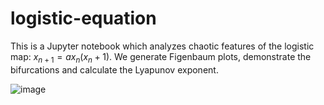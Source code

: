 # logistic-equation

This is a Jupyter notebook which analyzes chaotic features of the logistic map:
$x_{n+1}=ax_n(x_n+1)$. We generate Figenbaum plots, demonstrate the bifurcations and calculate the Lyapunov exponent. 

![image](https://user-images.githubusercontent.com/30939351/185421550-31768d69-320b-4dd8-b66b-93aa295e1135.png)
